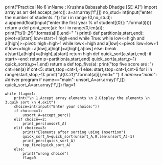 print("Practical No 6 \nName : Krushna Babasaheb Dhadge [SE-A]")
import array as arr
def accept_perc():
    a=arr.array('f',[])
    no_stud=int(input("enter the number of students :"))
    for i in range (0,no_stud):
        a.append(float(input("enter the first year % of student[{0}]: ".format(i))))
    return a
def print_perc(a):
    for i in range(0,len(a)):
        print("\t{0:.2f}".format(a[i]),end=" ")
    print()
def partition(a,start,end):
    pivot=a[start]
    low=start+1
    high=end
    while True:
        while low<=high and a[high]>=pivot:
            high=high-1
        while low<=high and a[low]<=pivot:
            low=low+1
        if low<=high :
            a[low],a[high]=a[high],a[low]
        else:
            break
    a[start],a[high]=a[high],a[start]
    return high
def quick_sort(a,start,end):
    if start>=end:
        return
    p=partition(a,start,end)
    quick_sort(a,start,p-1)
    quick_sort(a,p+1,end)
    return a
def top_five(a):
    print("top five score are :")
    cnt=len(a)
    if cnt<5:
        start,stop=cnt-1,-1
    else:
        start,stop=cnt-1,cnt-6
    for i in range(start,stop,-1):
        print("\t{0:.2f}".format(a[i]),end=" ")
if _name=="main_":
    #driver program if name=="main":
    unsort_A=arr.array('f',[])
    quick_sort_A=arr.array('f',[])
    flag=1

    while flag==1:
        print("\n 1.Accept array elements \n 2.Display the elements \n 3.quik sort \n 4.exit")
        choice=int(input("Enter your choice:"))
        if choice==1:
            unsort_A=accept_perc()
        elif choice==2:
            print_perc(unsort_A)
        elif choice==3:
            print("Elements after sorting using Insertion")
            quick_sort_A=quick_sort(unsort_A,0,len(unsort_A)-1)
            print_perc(quick_sort_A)
            top_five(quick_sort_A)
        else:
            print("wrong choice")
            flag=0

